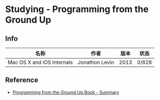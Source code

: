 # Studying - Programming from the Ground Up

## Info

名称 | 作者 | 版本 | 状态
--- | --- | --- | ---
Mac OS X and iOS Internals | Jonathon Levin | 2013 | 0/828

## Reference

- [Programming from the Ground Up Book - Summary](http://savannah.nongnu.org/projects/pgubook/)
